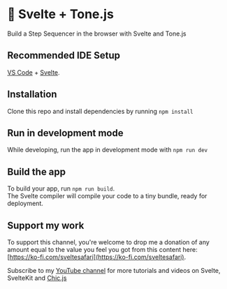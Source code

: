 # 🎹 Svelte + Tone.js

Build a Step Sequencer in the browser with Svelte and Tone.js

## Recommended IDE Setup

[VS Code](https://code.visualstudio.com/) + [Svelte](https://marketplace.visualstudio.com/items?itemName=svelte.svelte-vscode).

## Installation

Clone this repo and install dependencies by running `npm install`

## Run in development mode

While developing, run the app in development mode with `npm run dev`

## Build the app

To build your app, run `npm run build`.  
The Svelte compiler will compile your code to a tiny bundle, ready for deployment.

## Support my work

To support this channel, you're welcome to drop me a donation of any amount equal to the value you feel you got from this content here: [https://ko-fi.com/sveltesafari](https://ko-fi.com/sveltesafari).

Subscribe to my [YouTube channel](https://www.youtube.com/@sveltesafari) for more tutorials and videos on Svelte, SvelteKit and [Chic.js](https://www.npmjs.com/package/chic.js)